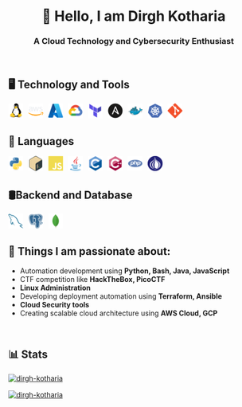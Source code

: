 <h1 align="center">👋 Hello, I am Dirgh Kotharia</h1>
<h3 align="center">A Cloud Technology and Cybersecurity Enthusiast</h3>
<br />

## 🖥️ Technology and Tools
<a href="https://www.linux.org/" target="_blank" rel="noreferrer"><img align="left" alt="Linux" width="30px" style="padding-right:10px;" src="./logos/linux.svg"/></a>
<a href="https://aws.amazon.com" target="_blank" rel="noreferrer"><img align="left" alt="AWS" width="30px" style="padding-right:10px;" src="./logos/aws.svg"/></a>
<a href="https://azure.microsoft.com/en-in/" target="_blank" rel="noreferrer"><img align="left" alt="Azure" width="30px" style="padding-right:10px;" src="./logos/azure.svg"/></a>
<a href="https://cloud.google.com" target="_blank" rel="noreferrer"><img align="left" alt="GCP" width="30px" style="padding-right:10px;" src="./logos/google-cloud.svg"/></a>
<a href="https://www.terraform.io/" target="_blank" rel="noreferrer"><img align="left" alt="Terraform" width="30px" style="padding-right:10px;" src="./logos/terraform.svg"/></a>
<a href="https://www.ansible.com/" target="_blank" rel="noreferrer"><img align="left" alt="Ansible" width="30px" style="padding-right:10px;" src="./logos/ansible.svg"/></a>
<a href="https://www.docker.com/" target="_blank" rel="noreferrer"><img align="left" alt="Docker" width="30px" style="padding-right:10px;" src="./logos/docker.svg"/></a>
<a href="https://kubernetes.io/" target="_blank" rel="noreferrer"> <img align="left" alt="Docker" width="30px" style="padding-right:10px;" src="./logos/kubernetes.svg"/></a>
<a href="https://git-scm.com/" target="_blank" rel="noreferrer"><img align="left" alt="Git" width="30px" style="padding-right:10px;" src="./logos/git.svg"/></a>
<br />
<br />

## 🧰 Languages
<a href="https://www.python.org" target="_blank" rel="noreferrer"><img align="left" alt="Python" width="30px" style="padding-right:10px;" src="./logos/python.svg"/></a>
<a href="https://www.gnu.org/software/bash/" target="_blank" rel="noreferrer"><img align="left" alt="Python" width="30px" style="padding-right:10px;" src="./logos/bash.svg"/></a>
<a href="https://developer.mozilla.org/en-US/docs/Web/JavaScript" target="_blank" rel="noreferrer"><img align="left" alt="JavaScript" width="30px" style="padding-right:10px;" src="./logos/javascript.svg"/></a>
<a href="https://www.java.com" target="_blank" rel="noreferrer"><img align="left" alt="Java" width="30px" style="padding-right:10px;" src="./logos/java.svg"/></a>
<a href="https://www.cprogramming.com/" target="_blank" rel="noreferrer"><img align="left" alt="C" width="30px" style="padding-right:10px;" src="./logos/C.svg"/></a>
<a href="https://isocpp.org/" target="_blank" rel="noreferrer"><img align="left" alt="C++" width="30px" style="padding-right:10px;" src="./logos/cplusplus.svg"/></a>
<a href="https://www.php.net/" target="_blank" rel="noreferrer"><img align="left" alt="PHP" width="30px" style="padding-right:10px;" src="./logos/php.svg"/></a>
<a href="https://www.perl.org/" target="_blank" rel="noreferrer"><img align="left" alt="Perl" width="30px" style="padding-right:10px;" src="./logos/perl.svg"/></a>
<br />
<br />

## 🛢️Backend and Database
<a href="https://www.mysql.com/" target="_blank" rel="noreferrer"><img align="left" alt="MySQL" width="30px" style="padding-right:10px;" src="./logos/sql.svg"/></a>
<a href="https://www.postgresql.org/" target="_blank" rel="noreferrer"><img align="left" alt="PostgreSQL" width="30px" style="padding-right:10px;" src="./logos/postgresql.svg"/></a>
<a href="https://www.mongodb.com/" target="_blank" rel="noreferrer"><img align="left" alt="MongoDB" width="30px" style="padding-right:10px;" src="./logos/mongodb.svg"/></a>
<br />
<br />

## 📖 Things I am passionate about:
- Automation development using **Python, Bash, Java, JavaScript**
- CTF competition like **HackTheBox, PicoCTF**
- **Linux Administration**
- Developing deployment automation using **Terraform, Ansible**
- **Cloud Security tools**
- Creating scalable cloud architecture using **AWS Cloud, GCP**
<br />

## 📊 Stats
<p><a href="" target="_blank" rel="noreferrer"><img align="center" src="https://github-readme-stats.vercel.app/api/top-langs?username=dirgh-kotharia&show_icons=true&locale=en&layout=compact&theme=radical" alt="dirgh-kotharia" /></p>

<p><a href="" target="_blank" rel="noreferrer"><img align="center" src="https://github-readme-streak-stats.herokuapp.com/?user=dirgh-kotharia&theme=dark&hide_total_contributions=true" alt="dirgh-kotharia" /></p>

